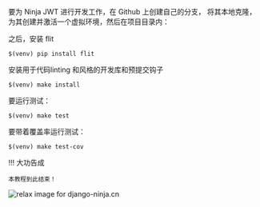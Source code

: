 
要为 Ninja JWT 进行开发工作，在 Github 上创建自己的分支，
将其本地克隆，为其创建并激活一个虚拟环境，然后在项目目录内：

之后，安装 flit

```shell
$(venv) pip install flit
```

安装用于代码linting 和风格的开发库和预提交钩子

```shell
$(venv) make install
```

要运行测试：

```shell
$(venv) make test
```

要带着覆盖率运行测试：

```shell
$(venv) make test-cov
```

!!! 大功告成

    本教程到此结束！

<img style="object-fit: cover; object-position: 50% 50%;" alt="relax image for django-ninja.cn" loading="lazy" fetchpriority="auto" aria-hidden="true" draggable="false" src="https://picsum.photos/825/47.jpg">
